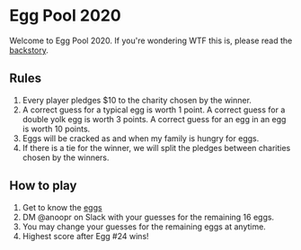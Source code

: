 # Egg Pool 2020

Welcome to Egg Pool 2020. If you're wondering WTF this is, please read the [backstory](backstory.md).

## Rules

1. Every player pledges $10 to the charity chosen by the winner.
1. A correct guess for a typical egg is worth 1 point. A correct guess for a double yolk egg is worth 3 points. A correct guess for an egg in an egg is worth 10 points.
1. Eggs will be cracked as and when my family is hungry for eggs.
1. If there is a tie for the winner, we will split the pledges between charities chosen by the winners.

## How to play

1. Get to know the [eggs](eggs.md)
1. DM @anoopr on Slack with your guesses for the remaining 16 eggs.
1. You may change your guesses for the remaining eggs at anytime.
1. Highest score after Egg #24 wins! 
